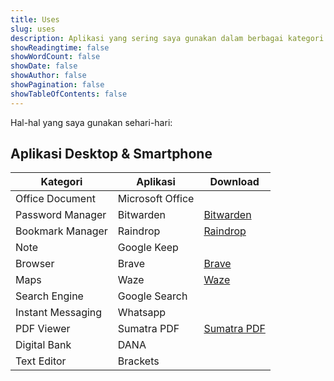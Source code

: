 ```yaml
---
title: Uses
slug: uses
description: Aplikasi yang sering saya gunakan dalam berbagai kategori
showReadingtime: false
showWordCount: false
showDate: false
showAuthor: false
showPagination: false
showTableOfContents: false
---
```


Hal-hal yang saya gunakan sehari-hari:

## Aplikasi Desktop & Smartphone
|Kategori | Aplikasi |Download|
| - | - | - |
|Office Document|Microsoft Office 
|Password Manager|Bitwarden | [Bitwarden](https://bitwarden.com) 
|Bookmark Manager|Raindrop| [Raindrop](https://raindrop.io) 
|Note|Google Keep
|Browser|Brave|[Brave](https://brave.com/id/download/)
|Maps|Waze| [Waze](https://www.waze.com/apps/)
|Search Engine|Google Search
|Instant Messaging|Whatsapp
|PDF Viewer|Sumatra PDF|[Sumatra PDF](https://www.sumatrapdfreader.org/download-free-pdf-viewer)
|Digital Bank|DANA|
|Text Editor|Brackets|
